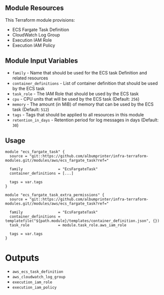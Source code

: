 ## Module Resources

This Terraform module provisions:

- ECS Fargate Task Definition
- CloudWatch Log Group
- Execution IAM Role
- Execution IAM Policy

## Module Input Variables

- `family` - Name that should be used for the ECS task Definition and related resources
- `container_definitions` - List of container definition that should be used by the ECS task
- `task_role` - The IAM Role that should be used by the ECS task
- `cpu` - CPU units that will be used by the ECS task (Default: `256`)
- `memory` - The amount (in MiB) of memory that can be used by the ECS task (Default: `512`)
- `tags` - Tags that should be applied to all resources in this module
- `retention_in_days` - Retention period for log messages in days (Default: `30`)

## Usage

```hcl
module "ecs_fargate_task" {
  source = "git::https://github.com/albumprinter/infra-terraform-modules.git//modules/aws/ecs_fargate_task?ref="

  family                = "EcsFargateTask"
  container_definitions = [...]

  tags = var.tags
}
```

```hcl
module "ecs_fargate_task_extra_permissions" {
  source = "git::https://github.com/albumprinter/infra-terraform-modules.git//modules/aws/ecs_fargate_task?ref="

  family                = "EcsFargateTask"
  container_definitions = templatefile("${path.module}/templates/container_definition.json", {})
  task_role             = module.task_role.aws_iam_role

  tags = var.tags
}
```

# Outputs

- `aws_ecs_task_definition`
- `aws_cloudwatch_log_group`
- `execution_iam_role`
- `execution_iam_policy`
